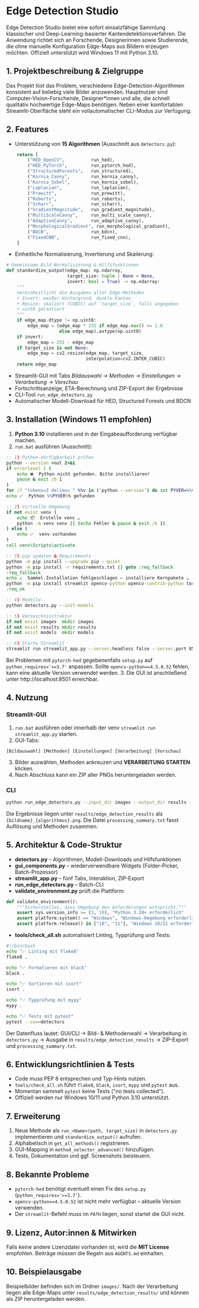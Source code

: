 # Edge Detection Studio

Edge Detection Studio bietet eine sofort einsatzfähige Sammlung klassischer und Deep-Learning-basierter Kantendetektionsverfahren. Die Anwendung richtet sich an Forschende, Designerinnen sowie Studierende, die ohne manuelle Konfiguration Edge-Maps aus Bildern erzeugen möchten. Offiziell unterstützt wird Windows 11 mit Python 3.10.

## 1. Projektbeschreibung & Zielgruppe

Das Projekt löst das Problem, verschiedene Edge-Detection-Algorithmen konsistent auf beliebig viele Bilder anzuwenden. Hauptnutzer sind Computer-Vision-Forschende, Designer*innen und alle, die schnell qualitativ hochwertige Edge-Maps benötigen. Neben einer komfortablen Streamlit-Oberfläche steht ein vollautomatischer CLI-Modus zur Verfügung.

## 2. Features

- Unterstützung von **15 Algorithmen** (Ausschnitt aus `detectors.py`):
```python
    return [
        ("HED_OpenCV",          run_hed),
        ("HED_PyTorch",         run_pytorch_hed),
        ("StructuredForests",   run_structured),
        ("Kornia_Canny",        run_kornia_canny),
        ("Kornia_Sobel",        run_kornia_sobel),
        ("Laplacian",           run_laplacian),
        ("Prewitt",             run_prewitt),
        ("Roberts",             run_roberts),
        ("Scharr",              run_scharr),
        ("GradientMagnitude",   run_gradient_magnitude),
        ("MultiScaleCanny",     run_multi_scale_canny),
        ("AdaptiveCanny",       run_adaptive_canny),
        ("MorphologicalGradient", run_morphological_gradient),
        ("BDCN",                run_bdcn),
        ("FixedCNN",            run_fixed_cnn),
    ]
```
- Einheitliche Normalisierung, Invertierung und Skalierung:
```python
# Gemeinsame Bild-Normalisierung & Hilfsfunktionen
def standardize_output(edge_map: np.ndarray,
                       target_size: tuple | None = None,
                       invert: bool = True) -> np.ndarray:
    """
    Vereinheitlicht die Ausgaben aller Edge-Methoden
    • Invert: weißer Hintergrund, dunkle Kanten
    • Resize: skaliert (CUBIC) auf `target_size`, falls angegeben
    • uint8 garantiert
    """
    if edge_map.dtype != np.uint8:
        edge_map = (edge_map * 255 if edge_map.max() <= 1.0
                    else edge_map).astype(np.uint8)
    if invert:
        edge_map = 255 - edge_map
    if target_size is not None:
        edge_map = cv2.resize(edge_map, target_size,
                              interpolation=cv2.INTER_CUBIC)
    return edge_map
```
- Streamlit-GUI mit Tabs *Bildauswahl → Methoden → Einstellungen → Verarbeitung → Vorschau*
- Fortschrittsanzeige, ETA-Berechnung und ZIP-Export der Ergebnisse
- CLI-Tool `run_edge_detectors.py`
- Automatischer Modell-Download für HED, Structured Forests und BDCN

## 3. Installation (Windows 11 empfohlen)

1. **Python 3.10** installieren und in der Eingabeaufforderung verfügbar machen.
2. `run.bat` ausführen (Ausschnitt):
```bat
:: 1) Python-Verfügbarkeit prüfen
python --version >nul 2>&1
if errorlevel 1 (
    echo ❌  Python nicht gefunden. Bitte installieren!
    pause & exit /b 1
)
for /f "tokens=2 delims= " %%v in ('python --version') do set PYVER=%%v
echo ✅  Python %%PYVER%% gefunden

:: 2) Virtuelle Umgebung
if not exist venv (
    echo 📦  Erstelle venv …
    python -m venv venv || (echo Fehler & pause & exit /b 1)
) else (
    echo ✅  venv vorhanden
)
call venv\Scripts\activate

:: 3) pip updaten & Requirements
python -m pip install --upgrade pip --quiet
python -m pip install -r requirements.txt || goto :req_fallback
:req_fallback
echo ⚠️  Sammel-Installation fehlgeschlagen – installiere Kernpakete …
python -m pip install streamlit opencv-python opencv-contrib-python torch torchvision kornia requests pillow numpy pytorch-hed
:req_ok

:: 4) Modelle
python detectors.py --init-models

:: 5) Verzeichnisstruktur
if not exist images  mkdir images
if not exist results mkdir results
if not exist models  mkdir models

:: 6) Starte Streamlit
streamlit run streamlit_app.py --server.headless false --server.port 8501
```
   Bei Problemen mit `pytorch-hed` gegebenenfalls `setup.py` auf `python_requires='>=3.7'` anpassen. Sollte `opencv-python==4.5.0.52` fehlen, kann eine aktuelle Version verwendet werden.
3. Die GUI ist anschließend unter http://localhost:8501 erreichbar.

## 4. Nutzung

### Streamlit-GUI
1. `run.bat` ausführen oder innerhalb der venv `streamlit run streamlit_app.py` starten.
2. GUI-Tabs:
```
[Bildauswahl] [Methoden] [Einstellungen] [Verarbeitung] [Vorschau]
```
3. Bilder auswählen, Methoden ankreuzen und **VERARBEITUNG STARTEN** klicken.
4. Nach Abschluss kann ein ZIP aller PNGs heruntergeladen werden.

### CLI
```bash
python run_edge_detectors.py --input_dir images --output_dir results --methods Kornia_Canny HED_PyTorch
```
Die Ergebnisse liegen unter `results/edge_detection_results` als `{bildname}_{algorithmus}.png`. Die Datei `processing_summary.txt` fasst Auflösung und Methoden zusammen.

## 5. Architektur & Code-Struktur
- **detectors.py** – Algorithmen, Modell-Downloads und Hilfsfunktionen
- **gui_components.py** – wiederverwendbare Widgets (Folder-Picker, Batch-Prozessor)
- **streamlit_app.py** – fünf Tabs, Interaktion, ZIP-Export
- **run_edge_detectors.py** – Batch-CLI
- **validate_environment.py** prüft die Plattform:
```python
def validate_environment():
    """Sicherstellen, dass Umgebung den Anforderungen entspricht."""
    assert sys.version_info >= (3, 10), "Python 3.10+ erforderlich"
    assert platform.system() == "Windows", "Windows-Umgebung erforderlich"
    assert platform.release() in ["10", "11"], "Windows 10/11 erforderlich"
```
- **tools/check_all.sh** automatisiert Linting, Typprüfung und Tests:
```bash
#!/bin/bash
echo "✅ Linting mit flake8"
flake8 .

echo "✅ Formatieren mit black"
black .

echo "✅ Sortieren mit isort"
isort .

echo "✅ Typprüfung mit mypy"
mypy .

echo "✅ Tests mit pytest"
pytest --cov=detectors
```
Der Datenfluss lautet: GUI/CLI → Bild- & Methodenwahl → Verarbeitung in `detectors.py` → Ausgabe in `results/edge_detection_results` → ZIP-Export und `processing_summary.txt`.

## 6. Entwicklungsrichtlinien & Tests
- Code muss PEP 8 entsprechen und Typ-Hints nutzen.
- `tools/check_all.sh` führt `flake8`, `black`, `isort`, `mypy` und `pytest` aus.
- Momentan sammelt `pytest` keine Tests ("no tests collected").
- Offiziell werden nur Windows 10/11 und Python 3.10 unterstützt.

## 7. Erweiterung
1. Neue Methode als `run_<Name>(path, target_size)` in `detectors.py` implementieren und `standardize_output()` aufrufen.
2. Alphabetisch in `get_all_methods()` registrieren.
3. GUI-Mapping in `method_selector_advanced()` hinzufügen.
4. Tests, Dokumentation und ggf. Screenshots beisteuern.

## 8. Bekannte Probleme
- `pytorch-hed` benötigt eventuell einen Fix des `setup.py` (`python_requires='>=3.7'`).
- `opencv-python==4.5.0.52` ist nicht mehr verfügbar – aktuelle Version verwenden.
- Der `streamlit`-Befehl muss im `PATH` liegen, sonst startet die GUI nicht.

## 9. Lizenz, Autor:innen & Mitwirken
Falls keine andere Lizenzdatei vorhanden ist, wird die **MIT License** empfohlen. Beiträge müssen die Regeln aus `AGENTS.md` einhalten.

## 10. Beispielausgabe
Beispielbilder befinden sich im Ordner `images/`. Nach der Verarbeitung liegen alle Edge-Maps unter `results/edge_detection_results/` und können als ZIP heruntergeladen werden.
